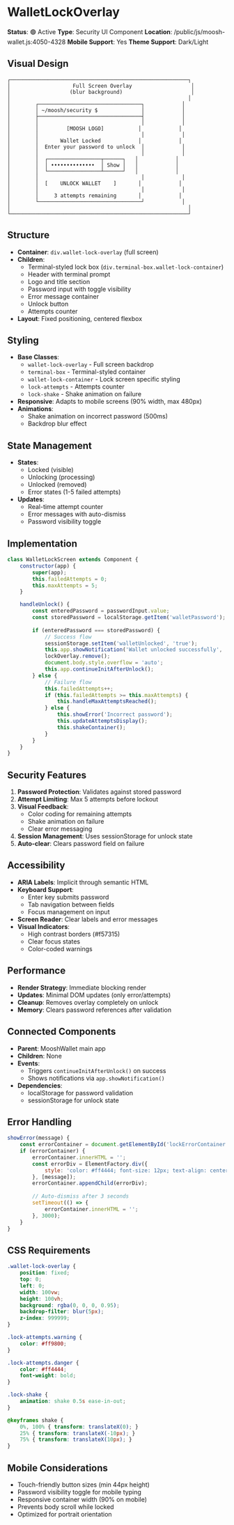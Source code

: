 # WalletLockOverlay

**Status**: 🟢 Active
**Type**: Security UI Component
**Location**: /public/js/moosh-wallet.js:4050-4328
**Mobile Support**: Yes
**Theme Support**: Dark/Light

## Visual Design

```
┌─────────────────────────────────────────────────────────┐
│                    Full Screen Overlay                   │
│                   (blur background)                      │
│                                                         │
│        ┌─────────────────────────────────┐            │
│        │ ~/moosh/security $              │            │
│        ├─────────────────────────────────┤            │
│        │                                 │            │
│        │         [MOOSH LOGO]           │            │
│        │                                 │            │
│        │       Wallet Locked            │            │
│        │  Enter your password to unlock  │            │
│        │                                 │            │
│        │  ┌─────────────────┬──────┐   │            │
│        │  │ ••••••••••••••  │ Show │   │            │
│        │  └─────────────────┴──────┘   │            │
│        │                                 │            │
│        │  [    UNLOCK WALLET    ]       │            │
│        │                                 │            │
│        │     3 attempts remaining       │            │
│        └─────────────────────────────────┘            │
│                                                         │
└─────────────────────────────────────────────────────────┘
```

## Structure
- **Container**: `div.wallet-lock-overlay` (full screen)
- **Children**: 
  - Terminal-styled lock box (`div.terminal-box.wallet-lock-container`)
  - Header with terminal prompt
  - Logo and title section
  - Password input with toggle visibility
  - Error message container
  - Unlock button
  - Attempts counter
- **Layout**: Fixed positioning, centered flexbox

## Styling
- **Base Classes**: 
  - `wallet-lock-overlay` - Full screen backdrop
  - `terminal-box` - Terminal-styled container
  - `wallet-lock-container` - Lock screen specific styling
  - `lock-attempts` - Attempts counter
  - `lock-shake` - Shake animation on failure
- **Responsive**: Adapts to mobile screens (90% width, max 480px)
- **Animations**: 
  - Shake animation on incorrect password (500ms)
  - Backdrop blur effect

## State Management
- **States**: 
  - Locked (visible)
  - Unlocking (processing)
  - Unlocked (removed)
  - Error states (1-5 failed attempts)
- **Updates**: 
  - Real-time attempt counter
  - Error messages with auto-dismiss
  - Password visibility toggle

## Implementation
```javascript
class WalletLockScreen extends Component {
    constructor(app) {
        super(app);
        this.failedAttempts = 0;
        this.maxAttempts = 5;
    }

    handleUnlock() {
        const enteredPassword = passwordInput.value;
        const storedPassword = localStorage.getItem('walletPassword');
        
        if (enteredPassword === storedPassword) {
            // Success flow
            sessionStorage.setItem('walletUnlocked', 'true');
            this.app.showNotification('Wallet unlocked successfully', 'success');
            lockOverlay.remove();
            document.body.style.overflow = 'auto';
            this.app.continueInitAfterUnlock();
        } else {
            // Failure flow
            this.failedAttempts++;
            if (this.failedAttempts >= this.maxAttempts) {
                this.handleMaxAttemptsReached();
            } else {
                this.showError('Incorrect password');
                this.updateAttemptsDisplay();
                this.shakeContainer();
            }
        }
    }
}
```

## Security Features
1. **Password Protection**: Validates against stored password
2. **Attempt Limiting**: Max 5 attempts before lockout
3. **Visual Feedback**: 
   - Color coding for remaining attempts
   - Shake animation on failure
   - Clear error messaging
4. **Session Management**: Uses sessionStorage for unlock state
5. **Auto-clear**: Clears password field on failure

## Accessibility
- **ARIA Labels**: Implicit through semantic HTML
- **Keyboard Support**: 
  - Enter key submits password
  - Tab navigation between fields
  - Focus management on input
- **Screen Reader**: Clear labels and error messages
- **Visual Indicators**: 
  - High contrast borders (#f57315)
  - Clear focus states
  - Color-coded warnings

## Performance
- **Render Strategy**: Immediate blocking render
- **Updates**: Minimal DOM updates (only error/attempts)
- **Cleanup**: Removes overlay completely on unlock
- **Memory**: Clears password references after validation

## Connected Components
- **Parent**: MooshWallet main app
- **Children**: None
- **Events**: 
  - Triggers `continueInitAfterUnlock()` on success
  - Shows notifications via `app.showNotification()`
- **Dependencies**: 
  - localStorage for password validation
  - sessionStorage for unlock state

## Error Handling
```javascript
showError(message) {
    const errorContainer = document.getElementById('lockErrorContainer');
    if (errorContainer) {
        errorContainer.innerHTML = '';
        const errorDiv = ElementFactory.div({ 
            style: 'color: #ff4444; font-size: 12px; text-align: center;'
        }, [message]);
        errorContainer.appendChild(errorDiv);
        
        // Auto-dismiss after 3 seconds
        setTimeout(() => {
            errorContainer.innerHTML = '';
        }, 3000);
    }
}
```

## CSS Requirements
```css
.wallet-lock-overlay {
    position: fixed;
    top: 0;
    left: 0;
    width: 100vw;
    height: 100vh;
    background: rgba(0, 0, 0, 0.95);
    backdrop-filter: blur(5px);
    z-index: 999999;
}

.lock-attempts.warning {
    color: #ff9800;
}

.lock-attempts.danger {
    color: #ff4444;
    font-weight: bold;
}

.lock-shake {
    animation: shake 0.5s ease-in-out;
}

@keyframes shake {
    0%, 100% { transform: translateX(0); }
    25% { transform: translateX(-10px); }
    75% { transform: translateX(10px); }
}
```

## Mobile Considerations
- Touch-friendly button sizes (min 44px height)
- Password visibility toggle for mobile typing
- Responsive container width (90% on mobile)
- Prevents body scroll while locked
- Optimized for portrait orientation